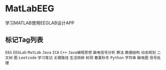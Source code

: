 # MatLabEEG
学习MATLAB使用EEGLAB设计APP

## 标记Tag列表
`EEG`
`EEGLab`
`MatLab`
`Java`
`ICA`
`C++`
`Java编程思想`
`脑电信号分析`
`算法`
`数据结构`
`动态规划`
`二叉树`
`图`
`Leetcode`
`学习笔记`
`关键路径`
`生活琐碎`
`树洞`
`春夏秋冬`
`Python`
`字符串`
`脑电图`
`信号处理`




